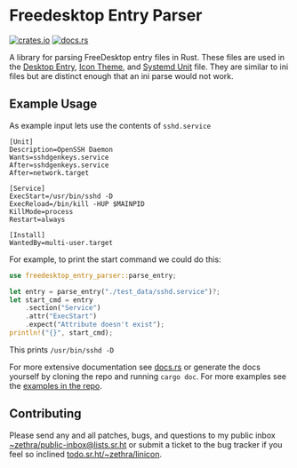 # Freedesktop Entry Parser

[![crates.io](https://img.shields.io/crates/v/freedesktop_entry_parser.svg)](https://crates.io/crates/freedesktop_entry_parser)
[![docs.rs](https://docs.rs/freedesktop_entry_parser/badge.svg)](https://docs.rs/freedesktop_entry_parser)

A library for parsing FreeDesktop entry files in Rust.
These files are used in the [Desktop Entry](desktop_spec),
[Icon Theme](icon_spec), and [Systemd Unit](systemd) file. They are similar to
ini files but are distinct enough that an ini parse would not work.

[desktop_spec]: https://specifications.freedesktop.org/desktop-entry-spec/desktop-entry-spec-latest.html
[icon_spec]: https://specifications.freedesktop.org/icon-theme-spec/icon-theme-spec-latest.html
[systemd]: https://www.freedesktop.org/software/systemd/man/systemd.unit.html

## Example Usage

As example input lets use the contents of `sshd.service`

```text
[Unit]
Description=OpenSSH Daemon
Wants=sshdgenkeys.service
After=sshdgenkeys.service
After=network.target

[Service]
ExecStart=/usr/bin/sshd -D
ExecReload=/bin/kill -HUP $MAINPID
KillMode=process
Restart=always

[Install]
WantedBy=multi-user.target
```

For example, to print the start command we could do this:

```rust
use freedesktop_entry_parser::parse_entry;

let entry = parse_entry("./test_data/sshd.service")?;
let start_cmd = entry
    .section("Service")
    .attr("ExecStart")
    .expect("Attribute doesn't exist");
println!("{}", start_cmd);
```

This prints `/usr/bin/sshd -D`

For more extensive documentation see [docs.rs](docs) or generate the docs
yourself by cloning the repo and running `cargo doc`.  For more examples
see the [examples in the repo](examples).

[docs]: https://docs.rs/freedesktop_entry_parser/0.4.0/freedesktop_entry_parser/
[examples]: https://git.sr.ht/~zethra/freedesktop_entry_parser/tree/master/examples

## Contributing

Please send any and all patches, bugs, and questions to my public inbox
[~zethra/public-inbox@lists.sr.ht](mailto:~zethra/public-inbox@lists.sr.ht)
or submit a ticket to the bug tracker if you feel so inclined
[todo.sr.ht/~zethra/linicon](https://todo.sr.ht/~zethra/linicon).
